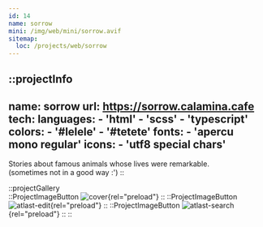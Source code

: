 ```yaml
---
id: 14
name: sorrow
mini: /img/web/mini/sorrow.avif
sitemap:
  loc: /projects/web/sorrow
---
```


::projectInfo
---
name: sorrow
url: https://sorrow.calamina.cafe
tech:
    languages:
      - 'html'
      - 'scss'
      - 'typescript'
    colors:
      - '#lelele'
      - '#tetete'
    fonts:
      - 'apercu mono regular'
    icons:
      - 'utf8 special chars'
---
Stories about famous animals whose lives were remarkable.\
(sometimes not in a good way :')
::

::projectGallery  
  ::ProjectImageButton
    ![cover](/img/web/sorrow.avif){rel="preload"}
  ::
  ::ProjectImageButton
    ![atlast-edit](/img/web/sorrow/sorrow-alt.avif){rel="preload"}
  ::
  ::ProjectImageButton
    ![atlast-search](/img/web/sorrow/sorrow-menu.avif){rel="preload"}
  :: 
::

<!-- ::projectFeatures
:: -->